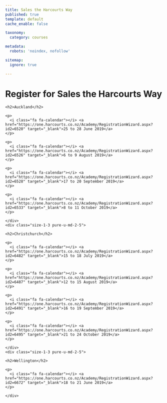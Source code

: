 ```yaml
---
title: Sales the Harcourts Way
published: true
template: default
cache_enable: false

taxonomy:
  category: courses

metadata:
  robots: 'noindex, nofollow'

sitemap:
  ignore: true

---
```


# Register for Sales the Harcourts Way

<div class="g-grid pure-g-r">
    <div class="size-1-3 pure-u-md-3-5">
      
    <h2>Auckland</h2>
    
    <p>
      <i class="fa fa-calendar"></i> <a href="https://one.harcourts.co.nz/Academy/RegistrationWizard.aspx?id2=6520" target="_blank">25 to 28 June 2019</a>
    </p>
    
    <p>
      <i class="fa fa-calendar"></i> <a href="https://one.harcourts.co.nz/Academy/RegistrationWizard.aspx?id2=6526" target="_blank">6 to 9 August 2019</a>
    </p>
    
    <p>
      <i class="fa fa-calendar"></i> <a href="https://one.harcourts.co.nz/Academy/RegistrationWizard.aspx?id2=6528" target="_blank">17 to 20 September 2019</a>
    </p>
    
    <p>
      <i class="fa fa-calendar"></i> <a href="https://one.harcourts.co.nz/Academy/RegistrationWizard.aspx?id2=6533" target="_blank">8 to 11 October 2019</a>
    </p>
  
    </div>
    <div class="size-1-3 pure-u-md-2-5">
  
    <h2>Christchurch</h2>
    
    <p>
      <i class="fa fa-calendar"></i> <a href="https://one.harcourts.co.nz/Academy/RegistrationWizard.aspx?id2=6482" target="_blank">15 to 18 July 2019</a>
    </p>
    
    <p>
      <i class="fa fa-calendar"></i> <a href="https://one.harcourts.co.nz/Academy/RegistrationWizard.aspx?id2=6487" target="_blank">12 to 15 August 2019</a>
    </p>
    
    <p>
      <i class="fa fa-calendar"></i> <a href="https://one.harcourts.co.nz/Academy/RegistrationWizard.aspx?id2=6491" target="_blank">16 to 19 September 2019</a>
    </p>
    
    <p>
      <i class="fa fa-calendar"></i> <a href="https://one.harcourts.co.nz/Academy/RegistrationWizard.aspx?id2=6495" target="_blank">21 to 24 October 2019</a>
    </p>
  
    </div>
    <div class="size-1-3 pure-u-md-2-5">
  
    <h2>Wellington</h2>
    
    <p>
      <i class="fa fa-calendar"></i> <a href="https://one.harcourts.co.nz/Academy/RegistrationWizard.aspx?id2=6672" target="_blank">18 to 21 June 2019</a>
    </p>
  
    </div>
  </div>




